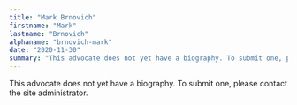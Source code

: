 ```yaml
---
title: "Mark Brnovich"
firstname: "Mark"
lastname: "Brnovich"
alphaname: "brnovich-mark"
date: "2020-11-30"
summary: "This advocate does not yet have a biography. To submit one, please contact the site administrator."
---
```

This advocate does not yet have a biography. To submit one, please contact the site administrator.


